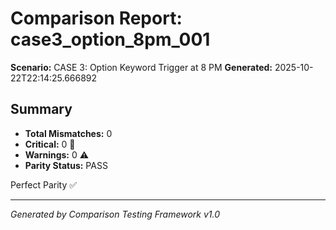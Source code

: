 # Comparison Report: case3_option_8pm_001
**Scenario:** CASE 3: Option Keyword Trigger at 8 PM
**Generated:** 2025-10-22T22:14:25.666892

## Summary
- **Total Mismatches:** 0
- **Critical:** 0 🚨
- **Warnings:** 0 ⚠️
- **Parity Status:** PASS

Perfect Parity ✅

---
*Generated by Comparison Testing Framework v1.0*